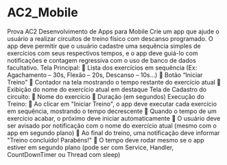 # AC2_Mobile
Prova AC2 Desenvolvimento de Apps para Mobile
Crie um app que ajude o usuário a realizar circuitos de treino físico com descanso
programado. O app deve permitir que o usuário cadastre uma sequência simples
de exercícios com seus respectivos tempos, e o app deve guiá-lo com notificações
e contagem regressiva com o uso de banco de dados facultativo.
Tela Principal:
 Lista dos exercícios em sequência (Ex: Agachamento – 30s, Flexão – 20s,
Descanso – 10s...)
 Botão “Iniciar Treino”
 Contador na tela mostrando o tempo restante do exercício atual
 Exibição do nome do exercício atual em destaque
Tela de Cadastro do circuito:
 Nome do exercício
 Duração (em segundos)
Execução do Treino:
 Ao clicar em "Iniciar Treino", o app deve executar cada exercício em
sequência, mostrando o tempo decrescente
 Quando o tempo de um exercício acabar, o próximo deve iniciar
automaticamente
 O usuário deve ser avisado por notificação com o nome do exercício atual
(mesmo com o app em segundo plano)
 Ao final do treino, uma notificação deve informar "Treino concluído!
Parabéns!"
 O tempo deve rodar mesmo se o app estiver em segundo plano (pode ser
com Service, Handler, CountDownTimer ou Thread com sleep)
